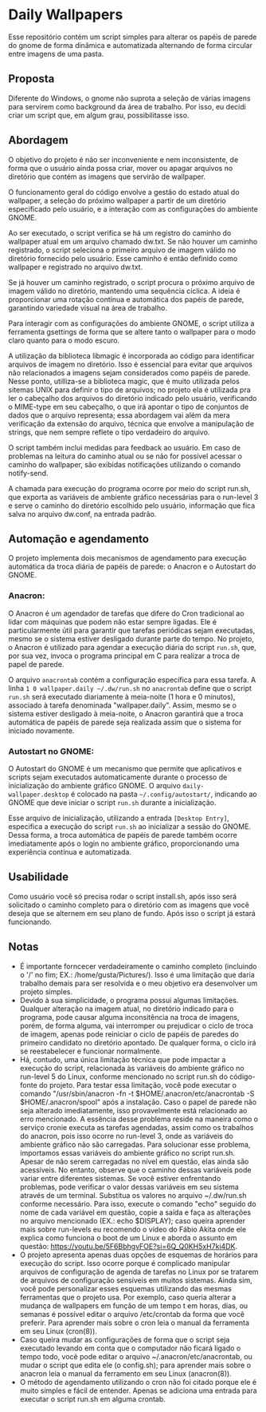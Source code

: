 # Daily Wallpapers
Esse repositório contém um script simples para alterar os papéis de parede do gnome de forma dinâmica e automatizada alternando de forma circular entre imagens de uma pasta.

## Proposta
Diferente do Windows, o gnome não suprota a seleção de várias imagens para servirem como background da área de trabalho. Por isso, eu decidi criar um script que, em algum grau, possibilitasse isso. 


## Abordagem
O objetivo do projeto é não ser inconveniente e nem inconsistente, de forma que o usuário ainda possa criar, mover ou apagar arquivos no diretório que contém as imagens que servirão de wallpaper. 


O funcionamento geral do código envolve a gestão do estado atual do wallpaper, a seleção do próximo wallpaper a partir de um diretório especificado pelo usuário, e a interação com as configurações do ambiente GNOME.


Ao ser executado, o script verifica se há um registro do caminho do wallpaper atual em um arquivo chamado dw.txt. Se não houver um caminho registrado, o script seleciona o primeiro arquivo de imagem válido no diretório fornecido pelo usuário. Esse caminho é então definido como wallpaper e registrado no arquivo dw.txt.


Se já houver um caminho registrado, o script procura o próximo arquivo de imagem válido no diretório, mantendo uma sequência cíclica. A ideia é proporcionar uma rotação contínua e automática dos papéis de parede, garantindo variedade visual na área de trabalho.

Para interagir com as configurações do ambiente GNOME, o script utiliza a ferramenta gsettings de forma que se altere tanto o wallpaper para o modo claro quanto para o modo escuro. 

A utilização da biblioteca libmagic é incorporada ao código para identificar arquivos de imagem no diretório. Isso é essencial para evitar que arquivos não relacionados a imagens sejam considerados como papéis de parede. Nesse ponto, utilliza-se a biblioteca magic, que é muito utilizada pelos sitemas UNIX para definir o tipo de arquivos; no projeto ela é utilizada pra ler o cabeçalho dos arquivos do diretório indicado pelo usuário, verificando o MIME-type em seu cabeçalho, o que irá apontar o tipo de conjuntos de dados que o arquivo representa; essa abordagem vai além da mera verificação da extensão do arquivo, técnica que envolve a manipulação de strings, que nem sempre reflete o tipo verdadeiro do arquivo.


O script também inclui medidas para feedback ao usuário. Em caso de problemas na leitura do caminho atual ou se não for possível acessar o caminho do wallpaper, são exibidas notificações utilizando o comando notify-send. 


A chamada para execução do programa ocorre por meio do script run.sh, que exporta as variáveis de ambiente gráfico necessárias para o run-level 3 e serve o caminho do diretório escolhido pelo usuário, informação que fica salva no arquivo dw.conf, na entrada padrão.

## Automação e agendamento
O projeto implementa dois mecanismos de agendamento para execução automática da troca diária de papéis de parede: o Anacron e o Autostart do GNOME.

### Anacron:

O Anacron é um agendador de tarefas que difere do Cron tradicional ao lidar com máquinas que podem não estar sempre ligadas. Ele é particularmente útil para garantir que tarefas periódicas sejam executadas, mesmo se o sistema estiver desligado durante parte do tempo. No projeto, o Anacron é utilizado para agendar a execução diária do script `run.sh`, que, por sua vez, invoca o programa principal em C para realizar a troca de papel de parede.

O arquivo `anacrontab` contém a configuração específica para essa tarefa. A linha `1 0 wallpaper.daily ~/.dw/run.sh` no `anacrontab` define que o script `run.sh` será executado diariamente à meia-noite (1 hora e 0 minutos), associado à tarefa denominada "wallpaper.daily". Assim, mesmo se o sistema estiver desligado à meia-noite, o Anacron garantirá que a troca automática de papéis de parede seja realizada assim que o sistema for iniciado novamente.

### Autostart no GNOME:

O Autostart do GNOME é um mecanismo que permite que aplicativos e scripts sejam executados automaticamente durante o processo de inicialização do ambiente gráfico GNOME. O arquivo `daily-wallpaper.desktop` é colocado na pasta `~/.config/autostart/`, indicando ao GNOME que deve iniciar o script `run.sh` durante a inicialização.

Esse arquivo de inicialização, utilizando a entrada `[Desktop Entry]`, especifica a execução do script `run.sh` ao inicializar a sessão do GNOME. Dessa forma, a troca automática de papéis de parede também ocorre imediatamente após o login no ambiente gráfico, proporcionando uma experiência contínua e automatizada.

## Usabilidade
Como usuário  você só precisa rodar o script install.sh, após isso será solicitado o caminho completo para o diretório com as imagens que você deseja que se alternem em seu plano de fundo. Após isso o script já estará funcionando.


## Notas 
- É importante forncecer verdadeiramente o caminho completo (incluindo o '/' no fim; EX.: /home/gusta/Pictures/). Isso é uma limitação que daria trabalho demais para ser resolvida e o meu objetivo era desenvolver um projeto simples. 
- Devido à sua simplicidade, o programa possui algumas limitações. Qualquer alteração na imagem atual, no diretório indicado para o programa, pode causar alguma inconsitência na troca de imagens, porém, de forma alguma, vai interromper ou prejudicar o ciclo de troca de imagem, apenas pode reiniciar o ciclo de papéis de paredes do primeiro candidato no diretório apontado. De qualquer forma, o ciclo irá se reestabelecer e funcionar normalmente.
- Há, contudo, uma única limitação técnica que pode impactar a execução do script, relacionada às variáveis do ambiente gráfico no run-level 5 do Linux, conforme mencionado no script run.sh do código-fonte do projeto.
Para testar essa limitação, você pode executar o comando "/usr/sbin/anacron -fn -t $HOME/.anacron/etc/anacrontab -S $HOME/.anacron/spool" após a instalação. Caso o papel de parede não seja alterado imediatamente, isso provavelmente está relacionado ao erro mencionado. A essência desse problema reside na maneira como o serviço cronie executa as tarefas agendadas, assim como os trabalhos do anacron, pois isso ocorre no run-level 3, onde as variáveis do ambiente gráfico não são carregadas.
Para solucionar esse problema, importamos essas variáveis do ambiente gráfico no script run.sh. Apesar de não serem carregadas no nível em questão, elas ainda são acessíveis. No entanto, observe que o caminho dessas variáveis pode variar entre diferentes sistemas. Se você estiver enfrentando problemas, pode verificar o valor dessas variáveis em seu sistema através de um terminal. Substitua os valores no arquivo ~/.dw/run.sh conforme necessário. Para isso, execute o comando "echo" seguido do nome de cada variável em questão, copie a saída e faça as alterações no arquivo mencionado (EX.: echo $DISPLAY); caso queira aprender mais sobre run-levels eu recomendo o vídeo do Fábio Akita onde ele explica como funciona o boot de um Linux e aborda o assunto em questão: https://youtu.be/5F6BbhgvFOE?si=6Q_Q0KH5xH7ki4DK.
- O projeto apresenta apenas duas opções de esquemas de horários para execução do script. Isso ocorre porque é complicado manipular arquivos de configuração de agenda de tarefas no Linux por se tratarem de arquivos de configuração sensíveis em muitos sistemas. Ainda sim, você pode personalizar esses esquemas utilizando das mesmas ferramentas que o projeto usa. Por exemplo, caso queria alterar a mudança de wallpapers em função de um tempo t em horas, dias, ou semanas é possível editar o arquivo /etc/crontab da forma que você preferir. Para aprender mais sobre o cron leia o manual da ferramenta em seu Linux (cron(8)). 
- Caso queira mudar as configurações de forma que o script seja executado levando em conta que o computador não ficará ligado o tempo todo, você pode editar o arquivo ~/.anacron/etc/anacrontab, ou mudar o script que edita ele (o config.sh); para aprender mais sobre o anacron leia o manual da ferramento em seu Linux (anacron(8)).
- O método de agendamento utilizando o cron não foi citado porque ele é muito simples e fácil de entender. Apenas se adiciona uma entrada para executar o script run.sh em alguma crontab.
